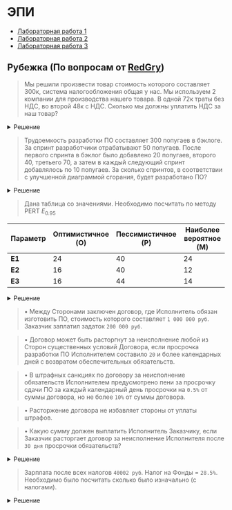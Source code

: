 # ЭПИ

- [Лабораторная работа 1](Lab1/Lab1_Юнусов_Лапин.pdf)
- [Лабораторная работа 2](Lab2/Lab2_Юнусов_Лапин.pdf)
- [Лабораторная работа 3](Lab3/Lab3_Юнусов_Лапин.pdf)

## Рубежка (По вопросам от [RedGry](https://github.com/RedGry/ITMO/tree/master/Economics%20Software%20Engineering))

> Мы решили произвести товар стоимость которого составляет 300к, система налогообложения общая у нас. Мы используем 2 компании для производства нашего товара. В одной 72к траты без НДС, во второй 48к с НДС. Сколько мы должны уплатить НДС за наш товар?

<details>
    <summary>Решение</summary>

Для расчёта НДС, который необходимо уплатить при продаже товара стоимостью 300 000 рублей на общей системе налогообложения, нужно учитывать как исходящий НДС (от продаж), так и входящий НДС (от расходов).

**Шаг 1: Определение исходящего НДС (от продажи)**

- **Продажная цена без НДС**: 300 000 рублей
- **Ставка НДС**: 20%
- **Исходящий НДС**: 300 000 × 20% = 60 000 рублей

**Шаг 2: Определение входящего НДС (от расходов)**

1. **Первая компания**:
   - **Расходы без НДС**: 72 000 рублей
   - **Входящий НДС**: 0 рублей (так как расходы без НДС)

2. **Вторая компания**:
   - **Расходы с НДС**: 48 000 рублей
   - **НДС включен в стоимость**: 
     - **База без НДС**: 48 000 ÷ 1.20 = 40 000 рублей
     - **Входящий НДС**: 48 000 - 40 000 = 8 000 рублей

- **Итого входящий НДС**: 0 + 8 000 = 8 000 рублей

**Шаг 3: Расчёт НДС к уплате**

- **НДС к уплате** = **Исходящий НДС** - **Входящий НДС** = 60 000 - 8 000 = **52 000 рублей**

### Ответ

$\fbox{52 000 рублей}$
</details>

> Трудоемкость разработки ПО составляет 300 попугаев в бэклоге. За спринт разработчики отрабатывают 50 попугаев. После первого спринта в бэклог было добавлено 20 попугаев, второго 40, третьего 70, а затем в каждый следующий спринт добавлялось по 10 попугаев. За сколько спринтов, в соответствии с улучшенной диаграммой сгорания, будет разработано ПО?

<details>
    <summary>Решение</summary>

Чтобы определить, за сколько спринтов будет разработано ПО с учетом добавления новых попугаев в бэклог после каждого спринта, рассмотрим процесс пошагово.

### Исходные данные

- **Начальный бэклог:** 300 попугаев
- **Скорость разработки:** 50 попугаев за спринт
- **Добавления в бэклог:**
  - После 1-го спринта: +20 попугаев
  - После 2-го спринта: +40 попугаев
  - После 3-го спринта: +70 попугаев
  - Начиная с 4-го спринта и далее: +10 попугаев после каждого спринта

### Пошаговый расчет

| Спринт | Начальный бэклог | Разработано | Остаток до добавления | Добавлено | Итоговый бэклог |
|--------|-------------------|-------------|------------------------|-----------|------------------|
| 1      | 300               | 50          | 250                    | +20       | 270              |
| 2      | 270               | 50          | 220                    | +40       | 260              |
| 3      | 260               | 50          | 210                    | +70       | 280              |
| 4      | 280               | 50          | 230                    | +10       | 240              |
| 5      | 240               | 50          | 190                    | +10       | 200              |
| 6      | 200               | 50          | 150                    | +10       | 160              |
| 7      | 160               | 50          | 110                    | +10       | 120              |
| 8      | 120               | 50          | 70                     | +10       | 80               |
| 9      | 80                | 50          | 30                     | +10       | 40               |
| 10     | 40                | 40          | 0                      | —         | 0                |

### Подробное объяснение

1. **Спринты 1-3:** На начальных этапах добавление попугаев увеличается значительными плюсами (20, 40, 70 попугаев соответственно).
2. **Спринты 4 и далее:** Добавление стабилизируется на уровне 10 попугаев за спринт.
3. **Итого:** К 10-му спринту весь бэклог будет успешно отработан, и ПО будет завершено.

### Ответ

$\fbox{10 спринтов}$

</details>

> Дана таблица со значениями.
Необходимо посчитать по методу PERT $E_{0.95}$

| Параметр   | Оптимистичное (O) | Пессимистичное (P) | Наиболее вероятное (M) |  
|------------|--------------------|---------------------|------------------------|
| **E1**     | 24                | 40                 | 24                    |
| **E2**     | 16                | 40                 | 12                    |
| **E3**     | 16                | 44                 | 14                    |

<details>
    <summary>Решение</summary>

---
$E_1 = \frac{24+40+4\cdot 24}{6}= \frac{80}{3}$

$E_2 = \frac{16+40+4\cdot 12}{6}= \frac{52}{3}$

$E_3 = \frac{16+44+4\cdot 14}{6}= \frac{58}{3}$

$E = \frac{80}{3} + \frac{52}{3} + \frac{58}{3} = \frac{190}{3}$

---
$СКО_1 = \frac{40-24}{6}=\frac{8}{3}$

$СКО_2 = \frac{40-16}{6}=4$

$СКО_3 = \frac{44-16}{6}=\frac{14}{3}$

$СКО = \sqrt{СКО_1^2 + СКО_2^2 + СКО_3^2} = \frac{2\sqrt{101}}{3}$

---

$E_{0.95} = E + 2\cdot СКО = \frac{190}{3} + 2\cdot \frac{2\sqrt{101}}{3} = 76.73$

### Ответ

$\fbox{77}$
</details>


> • Между Сторонами заключен договор, где Исполнитель обязан изготовить ПО, стоимость которого составляет `1 000 000 руб`. Заказчик заплатил задаток `200 000 руб`.

> • Договор может быть расторгнут за неисполнение любой из Сторон существенных условий Договора, если просрочка разработки ПО Исполнителем составило `20` и более календарных дней с возвратом обеспечительных обязательств.

> • В штрафных санкциях по договору за неисполнение обязательств Исполнителем предусмотрено пени за просрочку сдачи ПО за каждый календарный день просрочки на `0.5%` от суммы договора, но не более `10%` от суммы договора.

> • Расторжение договора не избавляет стороны от уплаты штрафов.

> • Какую сумму должен выплатить Исполнитель Заказчику, если Заказчик расторгает договор за неисполнение Исполнителя после `30 дня` просрочки обязательств?

<details>
    <summary>Решение</summary>
Разберёмся по шагам:

1) Базовая сумма договора: 1 000 000 руб.  
2) Задаток (или иное обеспечительное обязательство), уплаченный Заказчиком Исполнителю: 200 000 руб.

   Задаток возвращается в двойном размере ([Лекция 6](https://www.youtube.com/watch?v=oq5hT2W4swM&list=PLBWafxh1dFuy5v7wAueiVTuIiroN4TZAo&index=7&t=1h19m31s)) = 400 000 руб.
4) Штрафные санкции по договору: 0,5 % в день от суммы договора за просрочку, но не более 10 % от суммы всего договора.  
   • 0,5 % от 1 000 000 руб. = 5 000 руб. в день  
   • За 30 дней просрочки «чистая» неустойка составила бы 30 × 5 000 = 150 000 руб.,  
     однако по условию договора максимум — 10 %, то есть 100 000 руб.  
5) Возможность расторжения при просрочке ≥ 20 дней с возвратом обеспечительных обязательств означает, что Исполнитель обязан вернуть задаток (200 000 руб.) и уплатить начисленную неустойку (100 000 руб.).  
6) Итого Исполнитель должен выплатить Заказчику:  
   $ 400000 руб$. (возврат задатка)  
   $+ 100000 руб$. (штраф за просрочку, ограниченный 10 %)  
   $= 500000 руб$.
### Ответ

$\fbox{300 000 руб}$
</details>

> Зарплата после всех налогов `40002 руб`. Налог на Фонды = `28.5%`. Необходимо было посчитать сколько было изначально (с налогами).

<details>
    <summary>Решение</summary>

<details>
    <summary>Подробно:</summary>
Шаг 1. Определяем «грязную» заработную плату (базу для НДФЛ)
Чистая зарплата = 40002 руб

Чистая зарплата = Грязная зарплата × (1 – 13%)

40 002 = Грязная зарплата × 0,87

Отсюда
Грязная зарплата = 40 002 / 0,87 ≈ 45 979,31 руб.

Шаг 2. Рассчитываем страховые взносы (28.5% от «грязной»)

Взносы в фонды = 45 979,31 × 0,285 ≈ 13104,10 руб.

Грязная зарплата + Взносы в фонды = 45 979,3 + 13104,10 ≈ 59083,41 руб

Шаг 3. Рассчитываем НДС (20%)

НДС = 59083,41 × 0,2 ≈ 11816,68 руб

Итого:

Грязная зарплата + Взносы в фонды + НДС = 59083,41 + 11816,68 ≈ 70900 руб
</details>
<details>
    <summary>Коротко:</summary>
Изначально = (40002 / 0,87) × 1.285 × 1.2 = 70900 руб
</details>

### Ответ

$\fbox{70900 руб}$
</details>
